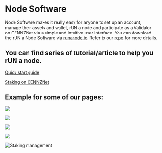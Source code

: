 # Node Software
Node Software makes it really easy for anyone to set up an account, manage their assets and wallet, rUN a node and participate as a Validator on CENNZNet via a simple and intuitive user interface. You can download the rUN a Node Software via [runanode.io](https://runanode.io). Refer to our [repo](https://github.com/cennznet/rUN) for more details.


## You can find series of tutorial/article to help you rUN a node.

[Quick start guide](http://help.runanode.io/support/solutions/articles/44001089906-run-node-quick-start-guide)

[Staking on CENNZNet](http://help.runanode.io/support/solutions/articles/44001163260-staking-on-cennznet)


## Example for some of our pages:

![](https://s3.amazonaws.com/cdn.freshdesk.com/data/helpdesk/attachments/production/2043015116676/original/VH1CnMD52DIKtQn6i2YwQJuf0-8s4IgDnA.png?1553631318)

![](https://s3.amazonaws.com/cdn.freshdesk.com/data/helpdesk/attachments/production/2043015125816/original/NVHITjfiUERjQsTdvSdtbSGT5XVpjhxzcQ.png?1553639910)

![](https://s3.amazonaws.com/cdn.freshdesk.com/data/helpdesk/attachments/production/2043015129401/original/arNLY_76c9O5sNxwX7TMBp6hi8ROQ9wX9Q.png?1553643131)

![](https://s3.amazonaws.com/cdn.freshdesk.com/data/helpdesk/attachments/production/2043015129476/original/e0d3JmlkGRF7JuhRo0w29mnvJZXV8T-XOA.png?1553643248)

![Staking management](https://user-images.githubusercontent.com/205194/54171466-41921800-44df-11e9-9cf0-8305707685e7.gif)
